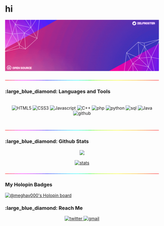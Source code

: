 # hi
<img src="./github-banner.gif">

<p align="center">
<img src="./rainbow-superthin.gif">
<p>

<!--
![-----------------------------------------------------](https://raw.githubusercontent.com/andreasbm/readme/master/assets/lines/rainbow.png)
-->

<h3>:large_blue_diamond: Languages and Tools</h3>

<p align="center" style="padding: 20px">
    <img src="https://img.shields.io/badge/html5-%23E34F26.svg?style=for-the-badge&logo=html5&logoColor=white" alt="HTML5">
    <img src="https://img.shields.io/badge/css3-%231572B6.svg?style=for-the-badge&logo=css3&logoColor=white" alt="CSS3">
    <img src="https://img.shields.io/badge/javascript-%23323330.svg?style=for-the-badge&logo=javascript" alt="Javascript">
    <img src="https://img.shields.io/badge/c++-%2300599C.svg?style=for-the-badge&logo=c%2B%2B&logoColor=white" alt="C++">
    <img src="https://img.shields.io/badge/PHP-777BB4?style=for-the-badge&logo=php&logoColor=white" alt="php">
   <img src="https://img.shields.io/badge/Python-FFD43B?style=for-the-badge&logo=python&logoColor=blue" alt="python">
   <img src="https://img.shields.io/badge/MySQL-005C84?style=for-the-badge&logo=mysql&logoColor=white" alt="sql">
    <img src="https://img.shields.io/badge/java-%23ED8B00.svg?style=for-the-badge&logo=java&logoColor=white" alt="Java">
    <img src="https://img.shields.io/badge/github-%23121011.svg?style=for-the-badge&logo=github&logoColor=white" alt="github">
   
</p>

<p align="center">
<img src="./rainbow-superthin.gif">
<p>

<h3>:large_blue_diamond: Github Stats</h3>

<p align="center">
    <a href="https://github.com/meghav31">
        <img align="center" src="https://github-readme-stats.vercel.app/api?username=meghav31&theme=radical">
    </a>
    <br><br>
    <a href="https://github.com/zelfroster">
        <img src="https://github-readme-streak-stats.herokuapp.com?user=meghav31&theme=radical" alt="stats">
    </a>
<p>

<p align="center">
<img src="./rainbow-superthin.gif">
<p>
    
### My Holopin Badges

[![@meghav000's Holopin board](https://www.holopin.io/@meghav000)](https://www.holopin.io/@meghav000)
   


<h3>:large_blue_diamond: Reach Me</h3>
<p align="center">
    <a href="https://twitter.com/MeghaVi11199697">
        <img src="https://img.shields.io/badge/Twitter-%231DA1F2.svg?style=for-the-badge&logo=Twitter&logoColor=white" alt="twitter">
    </a>
    <a href="mailto:vmegha1231@gmail.com">
        <img src="https://img.shields.io/badge/Gmail-D14836?style=for-the-badge&logo=gmail&logoColor=white" alt="gmail">
    </a>
<p>



<!---
sumit-kumar-soni/sumit-kumar-soni is a ✨ special ✨ repository because its `README.md` (this file) appears on your GitHub profile.
You can click the Preview link to take a look at your changes.
--->
